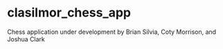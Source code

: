 clasilmor_chess_app
===================

Chess application under development by Brian Silvia, Coty Morrison, and Joshua Clark
